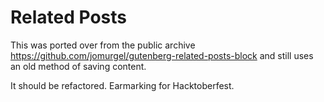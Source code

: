 # Related Posts
This was ported over from the public archive https://github.com/jomurgel/gutenberg-related-posts-block and still uses an old method of saving content.

It should be refactored. Earmarking for Hacktoberfest.
